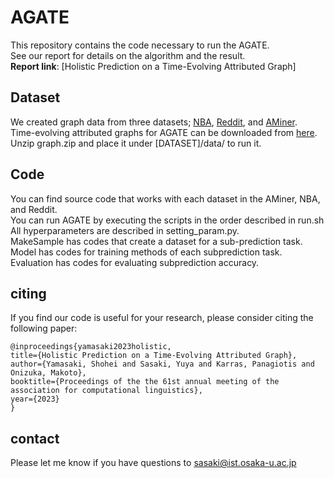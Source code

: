 # AGATE
This repository contains the code necessary to run the AGATE.  
See our report for details on the algorithm and the result.  
**Report link**: [Holistic Prediction on a Time-Evolving Attributed Graph]

## Dataset
We created graph data from three datasets; [NBA](https://www.basketball-reference.com), [Reddit](http://snap.stanford.edu/data/soc-RedditHyperlinks.html), and [AMiner](https://www.aminer.cn/citation).  
Time-evolving attributed graphs for AGATE can be downloaded from [here](https://drive.google.com/drive/folders/1D3HeC-2pbShwbQHzzj7HBbnxM-g3j27D?usp=sharing).
Unzip graph.zip and place it under [DATASET]/data/ to run it.

## Code
You can find source code that works with each dataset in the AMiner, NBA, and Reddit.  
You can run AGATE by executing the scripts in the order described in run.sh  
All hyperparameters are described in setting_param.py.  
MakeSample has codes that create a dataset for a sub-prediction task.  
Model has codes for training methods of each subprediction task.  
Evaluation has codes for evaluating subprediction accuracy.

## citing
If you find our code is useful for your research, please consider citing the following paper:

    @inproceedings{yamasaki2023holistic,
    title={Holistic Prediction on a Time-Evolving Attributed Graph},
    author={Yamasaki, Shohei and Sasaki, Yuya and Karras, Panagiotis and Onizuka, Makoto},
    booktitle={Proceedings of the the 61st annual meeting of the association for computational linguistics},
    year={2023}
    }

## contact
Please let me know if you have questions to sasaki@ist.osaka-u.ac.jp
